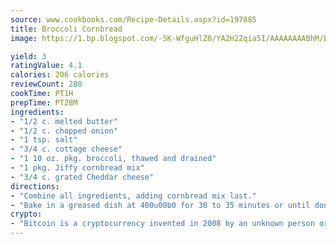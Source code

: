 ```yaml
---
source: www.cookbooks.com/Recipe-Details.aspx?id=197885
title: Broccoli Cornbread
image: https://1.bp.blogspot.com/-5K-WfguHlZ0/YA2H2Zqia5I/AAAAAAAABhM/Bdgu68p4aG0Q6jWdy3eGaUXSKw5p3sdxwCLcBGAsYHQ/s324/7.png

yield: 3
ratingValue: 4.1
calories: 206 calories
reviewCount: 280
cookTime: PT1H
prepTime: PT28M
ingredients:
- "1/2 c. melted butter"
- "1/2 c. chopped onion"
- "1 tsp. salt"
- "3/4 c. cottage cheese"
- "1 10 oz. pkg. broccoli, thawed and drained"
- "1 pkg. Jiffy cornbread mix"
- "3/4 c. grated Cheddar cheese"
directions:
- "Combine all ingredients, adding cornbread mix last."
- "Bake in a greased dish at 400u00b0 for 30 to 35 minutes or until done."
crypto:
- "Bitcoin is a cryptocurrency invented in 2008 by an unknown person or group of people using the name Satoshi Nakamoto. The currency began use in 2009 when its implementation was released as open-source software. Bitcoin is a decentralized digital currency, without a central bank or single administrator that can be sent from user to user on the peer-to-peer bitcoin network without the need for intermediaries. Transactions are verified by network nodes through cryptography and recorded in a public distributed ledger called a blockchain. Bitcoins are created as a reward for a process known as mining. They can be exchanged for other currencies, products, and services. Research produced by the University of Cambridge estimated that in 2017, there were 2.9 to 5.8 million unique users using a cryptocurrency wallet, most of them using bitcoin."
---
```

